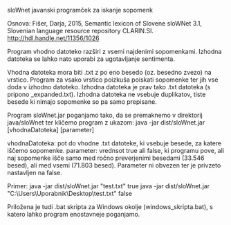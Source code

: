 sloWnet javanski programček za iskanje sopomenk

Osnova:
Fišer, Darja, 2015, 
  Semantic lexicon of Slovene sloWNet 3.1, Slovenian language resource repository CLARIN.SI.
  http://hdl.handle.net/11356/1026
  

  
Program vhodno datoteko razširi z vsemi najdenimi sopomenkami. Izhodna datoteka se lahko nato uporabi za ugotavljanje sentimenta.

Vhodna datoteka mora biti .txt z po eno besedo (oz. besedno zvezo) na vrstico.
Program za vsako vrstico poizkuša poiskati sopomenke ter jih vse doda v izhodno datoteko.
Izhodna datoteka je prav tako .txt datoteka (s pripono _expanded.txt). 
Izhodna datoteka ne vsebuje duplikatov, tiste besede ki nimajo sopomenke so pa samo prepisane.


Program sloWnet.jar poganjamo tako, da se premaknemo v direktorij java/sloWnet ter kličemo program z ukazom:
java -jar dist/sloWnet.jar [vhodnaDatoteka] [parameter]

vhodnaDatoteka: pot do vhodne .txt datoteke, ki vsebuje besede, za katere iščemo sopomenke. 
parameter: vrednsot true ali false, ki programu pove, ali naj sopomenke išče samo med ročno preverjenimi besedami (33.546 besed), ali med vsemi (71.803 besed). Parameter ni obvezen ter je privzeto nastavljen na false.


Primer:
java -jar dist/sloWnet.jar "test.txt" true
java -jar dist/sloWnet.jar "C:\Users\Uporabnik\Desktop\test.txt" false


Priložena je tudi .bat skripta za Windows okolje (windows_skripta.bat), s katero lahko program enostavneje poganjamo. 